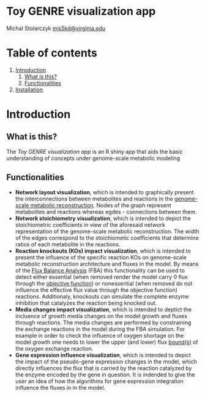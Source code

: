 # **Toy GENRE visualization app**

Michal Stolarczyk <mjs5kd@virginia.edu>

# Table of contents
1. [Introduction](#introduction)
    1. [What is this?](#what)
    2. [Functionalities](#Functionalities)
2. [Installation](#Installation)

# Introduction<a name="introduction"></a>

## What is this?<a name="what"></a>

The *Toy GENRE visualization app* is an R shiny app that aids the basic understanding of concepts under genome-scale metabolic modeling

## Functionalities<a name="Functionalities"></a>

- **Network layout visualization**, which is intended to graphically present the interconnections between metabolites and reactions in the [genome-scale metabolic reconstruction](https://en.wikipedia.org/wiki/Metabolic_network_modelling#Genome-Scale_Metabolic_Reconstruction). Nodes of the graph represent metabolites and reactions whereas egdes - connections between them. 
- **Network stoichiometry visualization**, which is intended to depict the stoichiometric coefficients in view of the aforesaid network representation of the genome-scale metabolic reconstruction. The width of the edges correspond to the stoichiometic coefficients that determine ratios of each metabolite in the reactions.
- **Reaction knockouts (KOs) impact visualization**, which is intended to present the influence of the specific reaction KOs on genome-scale metabolic reconstruction architecture and fluxes in the model. By means of the [Flux Balance Analysis](https://www.ncbi.nlm.nih.gov/pmc/articles/PMC3108565/pdf/nihms299330.pdf) (FBA) this functionality can be used to detect either essential (when removed render the model carry 0 flux through the [objective function](https://en.wikipedia.org/wiki/Flux_balance_analysis#Objective_function)) or nonessential (when removed do not influence the effective flux value through the objective function) reactions. Additionaly, knockouts can simulate the complete enzyme inhibition that catalyzes the reaction being knocked out.
- **Media changes impact visualization**, which is intended to deptict the incluence of growth media changes on the model growth and fluxes through reactions. The media changes are performed by constraining the exchange reactions in the model during the FBA simulation. For example in order to check the influence of oxygen shortage on the model growth one needs to lower the upper (and lower) flux [bound(s)](https://en.wikipedia.org/wiki/Flux_balance_analysis#Mathematical_description) of the oxygen exchange reaction.
- **Gene expression influence visualization**, which is intended to depict the impact of the pseudo-gene expression changes in the model, which directly influences the flux that is carried by the reaction catalyzed by the enzyme encoded by the gene in question. It is indended to give the user an idea of how the algorithms for gene expression integration influence the fluxes in in the model.
